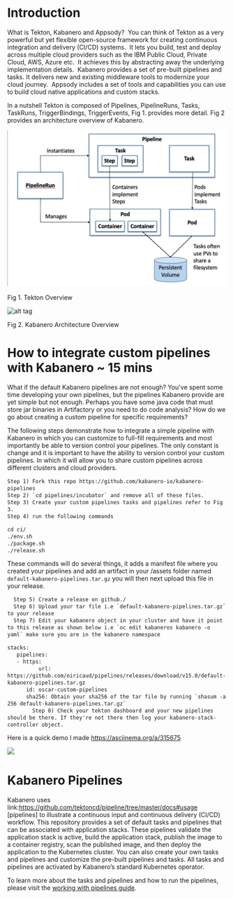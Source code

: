 # Introduction
What is Tekton, Kabanero and Appsody?  You can think of Tekton as a very powerful but yet flexible open-source framework for creating continuous integration and delivery (CI/CD) systems.  It lets you build, test and deploy across multiple cloud providers such as the IBM Public Cloud, Private Cloud, AWS, Azure etc.  It achieves this by abstracting away the underlying implementation details.  Kabanero provides a set of pre-built pipelines and tasks. It delivers new and existing middleware tools to modernize your cloud journey.  Appsody includes a set of tools and capabilities you can use to build cloud native applications and custom stacks.


In a nutshell Tekton is composed of Pipelines, PipelineRuns, Tasks, TaskRuns, TriggerBindings, TriggerEvents, Fig 1. provides more detail. Fig 2 provides an architecture overview of Kabanero.

![alt tag](img/tekton.png "Tekton") 

Fig 1. Tekton Overview

![alt tag](img/kabanero.png "Kabanero") 

Fig 2. Kabanero Architecture Overview 


# How to integrate custom pipelines with Kabanero ~ 15 mins 
What if the default Kabanero pipelines are not enough? You've spent some time developing your own pipelines, but the pipelines Kabanero provide are yet simple but not enough. Perhaps you have some java code that must store jar binaries in Artifactory or you need to do code analysis? How do we go about creating a custom pipeline for specific requirements? 


The following steps demonstrate how to integrate a simple pipeline with Kabanero in which you can customize to full-fill requirements and most importantly be able to version control your pipelines. The only constant is change and it is important to have the ability to version control your custom pipelines. In which it will allow you to share custom pipelines across different clusters and cloud providers. 


    Step 1) Fork this repo https://github.com/kabanero-io/kabanero-pipelines
    Step 2) `cd pipelines/incubator` and remove all of these files.
    Step 3) Create your custom pipelines tasks and pipelines refer to Fig 3.
    Step 4) run the following commands 
  ```
  cd ci/
  ./env.sh
  ./package.sh
  ./release.sh  
  ```
These commands will do several things, it adds a manifest file where you created your pipelines and add an artifact in your /assets folder named `default-kabanero-pipelines.tar.gz` you will then next upload this file in your release.

      Step 5) Create a release on github./
      Step 6) Upload your tar file i.e `default-kabanero-pipelines.tar.gz` to your release
      Step 7) Edit your kabanero object in your cluster and have it point to this release as shown below i.e `oc edit kabaneros kabanero -o yaml` make sure you are in the kabanero namespace

```
stacks: 
   pipelines:
   - https: 
          url: https://github.com/oiricaud/pipelines/releases/download/v15.0/default-kabanero-pipelines.tar.gz
      id: oscar-custom-pipelines
      sha256: Obtain your sha256 of the tar file by running `shasum -a 256 default-kabanero-pipelines.tar.gz`
        Step 8) Check your tekton dashboard and your new pipelines should be there. If they're not there then log your kabanero-stack-controller object.        
```

Here is a quick demo I made https://asciinema.org/a/315675





![](https://raw.githubusercontent.com/kabanero-io/kabanero-website/master/src/main/content/img/Kabanero_Logo_Hero.png)

# Kabanero Pipelines

Kabanero uses link:https://github.com/tektoncd/pipeline/tree/master/docs#usage [pipelines] to illustrate a continuous input and continuous delivery (CI/CD) workflow. This repository provides a set of default tasks and pipelines that can be associated with application stacks. These pipelines validate the application stack is active, build the application stack, publish the image to a container registry, scan the published image, and then deploy the application to the Kubernetes cluster. You can also create your own tasks and pipelines and customize the pre-built pipelines and tasks. All tasks and pipelines are activated by Kabanero’s standard Kubernetes operator.

To learn more about the tasks and pipelines and how to run the pipelines, please visit the [working with pipelines guide](https://kabanero.io/guides/working-with-pipelines/).

